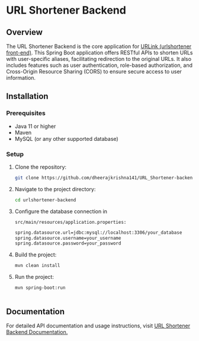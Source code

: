 # URL Shortener Backend

## Overview
The URL Shortener Backend is the core application for [URLink (urlshortener front-end)](https://github.com/dheerajkrishna141/URL_Shortener). This Spring Boot application offers RESTful APIs to shorten URLs with user-specific aliases, facilitating redirection to the original URLs. It also includes features such as user authentication, role-based authorization, and Cross-Origin Resource Sharing (CORS) to ensure secure access to user information.

## Installation

### Prerequisites

- Java 11 or higher
- Maven
- MySQL (or any other supported database)

### Setup

1. Clone the repository:
   
   ```bash
   git clone https://github.com/dheerajkrishna141/URL_Shortener-backend.git
3. Navigate to the project directory:
   
   ```bash
   cd urlshortener-backend
4. Configure the database connection in
   
   ```src/main/resources/application.properties:```

   ```bash
   spring.datasource.url=jdbc:mysql://localhost:3306/your_database
   spring.datasource.username=your_username
   spring.datasource.password=your_password
5. Build the project:
   ```bash
   mvn clean install
6. Run the project:
   ```bash
   mvn spring-boot:run



## Documentation
For detailed API documentation and usage instructions, visit [ URL Shortener Backend Documentation.](https://dheerajkrishna141.github.io/URL_Shortener-backend/api-docs.html) 
